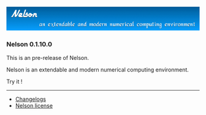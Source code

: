 ![banner](banner_homepage.png)

### Nelson 0.1.10.0

This is an pre-release of Nelson.

Nelson is an extendable and modern numerical computing environment.

Try it !

</div>

* * *

*   [Changelogs](changelog.html)
*   [Nelson license](license.html)
